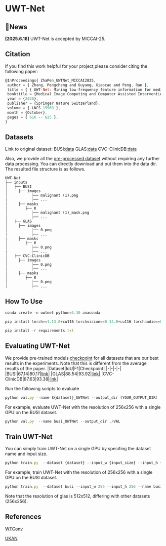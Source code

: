 # UWT-Net
## 📰News
**[2025.6.18]** UWT-Net is accepted by MICCAI-25. 
## Citation
If you find this work helpful for your project,please consider citing the following paper:
```javascript
@InProceedings{ ZhaPen_UWTNet_MICCAI2025,
 author = { Zhang, Pengcheng and Ouyang, Xiaocao and Peng, Ran },
 title = { { UWT-Net: Mining low-frequency feature information for medical image segmentation } }, 
 booktitle = {Medical Image Computing and Computer Assisted Intervention -- MICCAI 2025},
 year = {2025},
 publisher = {Springer Nature Switzerland},
 volume = { LNCS 15969 },
 month = {October},
 pages = { 616 -- 625 },
}  
```
## Datasets
Link to original dataset:
BUSI:[data](https://www.kaggle.com/datasets/aryashah2k/breast-ultrasound-images-dataset)
GLAS:[data](https://websignon.warwick.ac.uk/origin/slogin?shire=https%3A%2F%2Fwarwick.ac.uk%2Fsitebuilder2%2Fshire-read&providerId=urn%3Awarwick.ac.uk%3Asitebuilder2%3Aread%3Aservice&target=https%3A%2F%2Fwarwick.ac.uk%2Ffac%2Fcross_fac%2Ftia%2Fdata%2Fglascontest&status=notloggedin)
CVC-ClinicDB:[data](https://www.kaggle.com/datasets/balraj98/cvcclinicdb)

Also, we provide all the [pre-processed dataset](https://1drv.ms/f/c/bb0380f07d1dc124/EqWdcferptlNsQGxftXujWABA4u8_J6RfEId96QMmUrqZA?e=FgwjIt) without requiring any further data processing. You can directly download and put them into the data dir.
The resulted file structure is as follows.
```
UWT-Net
├── inputs
│   ├── BUSI
│     ├── images
│           ├── malignant (1).png
|           ├── ...
|     ├── masks
│        ├── 0
│           ├── malignant (1)_mask.png
|           ├── ...
│   ├── GLAS
│     ├── images
│           ├── 0.png
|           ├── ...
|     ├── masks
│        ├── 0
│           ├── 0.png
|           ├── ...
│   ├── CVC-ClinicDB
│     ├── images
│           ├── 0.png
|           ├── ...
|     ├── masks
│        ├── 0
│           ├── 0.png
|           ├── ...
```
## How To Use
```javascript
conda create -n uwtnet python=3.10 anaconda   
```
```javascript
pip install torch==1.13.0+cu116 torchvision==0.14.0+cu116 torchaudio==0.13.0 --extra-index-url https://download.pytorch.org/whl/cu116  
```
```javascript
pip install -r requirements.txt  
```
## Evaluating UWT-Net
We provide pre-trained models [checkpoint](https://1drv.ms/f/c/bb0380f07d1dc124/ErAyQwjA-nNEtoZxaIjcr7kBtmYMAfKVA_mXDbyUosCwtg?e=VdZ9Df) for all datasets that are our best results in the experiments. Note that this is different from the average results of the paper.
|Dataset|IoU|F1|Checkpoint|
|-|-|-|-|
|BUSI|67.14|80.17|[link](https://1drv.ms/f/c/bb0380f07d1dc124/ElhMrEBvq0RKvmbzG2jSawMBUvJQx35gtvf-UfGkpv8gJw?e=iaHS2g)|
|GLAS|88.54|93.92|[link](https://1drv.ms/f/c/bb0380f07d1dc124/EgtJ1DcJZCFOsz07JmgOF-cBo2hpRUqIRD3PEC46_A73Aw?e=H7atfK)|
|CVC-ClinicDB|87.63|93.38|[link](https://1drv.ms/f/c/bb0380f07d1dc124/EgtJ1DcJZCFOsz07JmgOF-cBo2hpRUqIRD3PEC46_A73Aw?e=qxggdE)|

 Run the following scripts to evaluate
 ```javascript
python val.py --name ${dataset}_UWTNet --output_dir [YOUR_OUTPUT_DIR]
```
For example, evaluate UWT-Net with the resolution of 256x256 with a single GPU on the BUSI dataset.
```javascript
python val.py  --name busi_UWTNet --output_dir ./VAL
```
## Train UWT-Net
You can simply train UWT-Net on a single GPU by specifing the dataset name and input size.
```javascript
python train.py  --dataset {dataset} --input_w {input_size} --input_h {input_size} --name {dataset}_UWTNet  --data_dir [YOUR_DATA_DIR]
```
For example, train UWT-Net with the resolution of 256x256 with a single GPU on the BUSI dataset.
```javascript
python train.py  --dataset busi --input_w 256 --input_h 256 --name busi_UWTNet  --data_dir ./inputs
```
Note that the resolution of glas is 512x512, differing with other datasets (256x256).
## References
[WTConv](https://github.com/BGU-CS-VIL/WTConv)

[UKAN](https://github.com/CUHK-AIM-Group/U-KAN)

